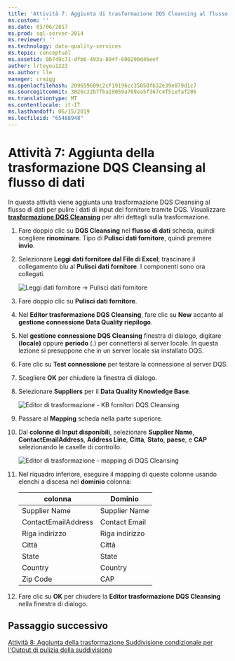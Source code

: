 ```yaml
---
title: 'Attività 7: Aggiunta di trasformazione DQS Cleansing al flusso di dati | Microsoft Docs'
ms.custom: ''
ms.date: 03/06/2017
ms.prod: sql-server-2014
ms.reviewer: ''
ms.technology: data-quality-services
ms.topic: conceptual
ms.assetid: 0b749c71-dfb6-493a-804f-600290d46eef
author: lrtoyou1223
ms.author: lle
manager: craigg
ms.openlocfilehash: 209659609c2cf19196cc35050fb32e39e079d1c7
ms.sourcegitcommit: 3026c22b7fba19059a769ea5f367c4f51efaf286
ms.translationtype: MT
ms.contentlocale: it-IT
ms.lasthandoff: 06/15/2019
ms.locfileid: "65488948"
---
```

# <a name="task-7-adding-dqs-cleansing-transform-to-the-data-flow"></a>Attività 7: Aggiunta della trasformazione DQS Cleansing al flusso di dati
  In questa attività viene aggiunta una trasformazione DQS Cleansing al flusso di dati per pulire i dati di input del fornitore tramite DQS. Visualizzare **[trasformazione DQS Cleansing](https://msdn.microsoft.com/library/ee677619.aspx)** per altri dettagli sulla trasformazione.  
  
1.  Fare doppio clic su **DQS Cleansing** nel **flusso di dati** scheda, quindi scegliere **rinominare**. Tipo di **Pulisci dati fornitore**, quindi premere **invio**.  
  
2.  Selezionare **Leggi dati fornitore dal File di Excel**; trascinare il collegamento blu al **Pulisci dati fornitore**. I componenti sono ora collegati.  
  
     ![Leggi dati fornitore -> Pulisci dati fornitore](../../2014/tutorials/media/et-addingdqscleansingtransformtothedataflow-01.jpg "Leggi dati fornitore -> Pulisci dati fornitore")  
  
3.  Fare doppio clic su **Pulisci dati fornitore**.  
  
4.  Nel **Editor trasformazione DQS Cleansing**, fare clic su **New** accanto al **gestione connessione Data Quality riepilogo**.  
  
5.  Nel **gestione connessione DQS Cleansing** finestra di dialogo, digitare **(locale)** oppure **periodo** (.) per connettersi al server locale. In questa lezione si presuppone che in un server locale sia installato DQS.  
  
6.  Fare clic su **Test connessione** per testare la connessione al server DQS.  
  
7.  Scegliere **OK** per chiudere la finestra di dialogo.  
  
8.  Selezionare **Suppliers** per il **Data Quality Knowledge Base**.  
  
     ![Editor di trasformazione - KB fornitori DQS Cleansing](../../2014/tutorials/media/et-addingdqscleansingtransformtothedataflow-02.jpg "Editor di trasformazione - KB fornitori DQS Cleansing")  
  
9. Passare al **Mapping** scheda nella parte superiore.  
  
10. Dal **colonne di Input disponibili**, selezionare **Supplier Name**, **ContactEmailAddress**, **Address Line**, **Città**, **Stato**, **paese**, e **CAP** selezionando le caselle di controllo.  
  
     ![Editor di trasformazione - mapping di DQS Cleansing](../../2014/tutorials/media/et-addingdqscleansingtransformtothedataflow-03.jpg "Editor di trasformazione - mapping di DQS Cleansing")  
  
11. Nel riquadro inferiore, eseguire il mapping di queste colonne usando elenchi a discesa nel **dominio** colonna:  
  
    |colonna|Dominio|  
    |------------|------------|  
    |Supplier Name|Supplier Name|  
    |ContactEmailAddress|Contact Email|  
    |Riga indirizzo|Riga indirizzo|  
    |Città|Città|  
    |State|State|  
    |Country|Country|  
    |Zip Code|CAP|  
  
12. Fare clic su **OK** per chiudere la **Editor trasformazione DQS Cleansing** nella finestra di dialogo.  
  
## <a name="next-step"></a>Passaggio successivo  
 [Attività 8: Aggiunta della trasformazione Suddivisione condizionale per l'Output di pulizia della suddivisione](../../2014/tutorials/task-8-adding-conditional-split-transform-to-split-cleansing-output.md)  
  
  
